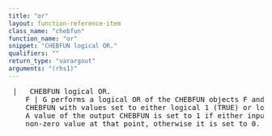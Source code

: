 ```yaml
---
title: "or"
layout: function-reference-item
class_name: "chebfun"
function_name: "or"
snippet: "CHEBFUN logical OR."
qualifiers: ""
return_type: "varargout"
arguments: "(rhs1)"
---
```


<pre class="help-text"> |   CHEBFUN logical OR.
    F | G performs a logical OR of the CHEBFUN objects F and G and returns a
    CHEBFUN with values set to either logical 1 (TRUE) or logical 0 (FALSE).
    A value of the output CHEBFUN is set to 1 if either input CHEBFUN has a
    non-zero value at that point, otherwise it is set to 0.
</pre>